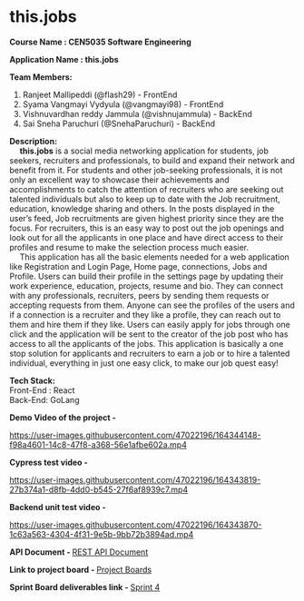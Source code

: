 # this.jobs

<strong>Course Name : CEN5035 Software Engineering</strong>

<strong> Application Name : this.jobs </strong>

<strong>Team Members:</strong>
1. Ranjeet Mallipeddi (@flash29)  - FrontEnd
2. Syama Vangmayi Vydyula (@vangmayi98) - FrontEnd
3. Vishnuvardhan reddy Jammula (@vishnujammula) - BackEnd
4. Sai Sneha Paruchuri (@SnehaParuchuri) - BackEnd


<strong>Description:</strong>
<br>
 &emsp; **this.jobs** is a social media networking application for students, job seekers, recruiters and professionals, to build and expand their network and benefit from it. For students and other job-seeking professionals, it is not only an excellent way to showcase their achievements and accomplishments to catch the attention of recruiters who are seeking out talented individuals but also to keep up to date with the Job recruitment, education, knowledge sharing and others. In the posts displayed in the user’s feed, Job recruitments are given highest priority since they are the focus. For recruiters, this is an easy way to post out the job openings and look out for all the applicants in one place and have direct access to their profiles and resume to make the selection process much easier. 
<br>
&emsp; This application has all the basic elements needed for a web application like Registration and Login Page, Home page, connections, Jobs and Profile. Users can build their profile in the settings page by updating their work experience, education, projects, resume and bio. They can connect with any professionals, recruiters, peers by sending them requests or accepting requests from them. Anyone can see the profiles of the users and if a connection is a recruiter and they like a profile, they can reach out to them and hire them if they like. Users can easily apply for jobs through one click and the application will be sent to the creator of the job post who has access to all the applicants of the jobs. This application is basically a one stop solution for applicants and recruiters to earn a job or to hire a talented individual, everything in just one easy click, to make our job quest easy!
 
<strong>Tech Stack:</strong>
<br>Front-End : React
<br>Back-End: GoLang

<strong>Demo Video of the project - </strong>

https://user-images.githubusercontent.com/47022196/164344148-f98a4601-14c8-47f8-a368-56e1afbe602a.mp4


<strong>Cypress test video - </strong>

https://user-images.githubusercontent.com/47022196/164343819-27b374a1-d8fb-4dd0-b545-27f6af8939c7.mp4


<strong>Backend unit test video - </strong>

https://user-images.githubusercontent.com/47022196/164343870-1c63a563-4304-4f31-9e5b-9bb72b3894ad.mp4

<strong> API Document - </strong>
[REST API Document](https://github.com/flash29/this.jobs/wiki/REST-API-Documentation)

<strong>Link to project board - </strong>
[Project Boards](https://github.com/flash29/this.jobs/projects?query=is%3Aclosed)

<strong>Sprint Board deliverables link - </strong>
[Sprint 4](https://github.com/flash29/this.jobs/blob/main/sprint4.md)
